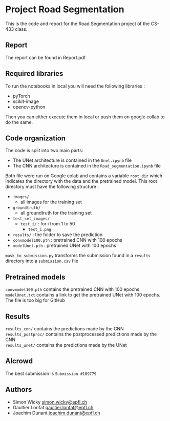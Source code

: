 # Project Road Segmentation

This is the code and report for the Road Segmentation project of the CS-433 class.

## Report

The report can be found in Report.pdf

## Required libraries
To run the notebooks in local you will need the following libraries :
 -  pyTorch
 -  scikit-image
 -  opencv-python
 
 Then you can either execute them in local or push them on google collab to do the same.
 
## Code organization

The code is split into two main parts:
* The UNet architecture is contained in the `Unet.ipynb` file
* The CNN architecture is contained in the `Road_segmentation.ipynb` file

Both file were run on Google colab and contains a variable `root_dir` which indicates the directory with the data and the pretrained model. This root directory must have the following structure :
- `images/`
    - all images for the training set
- `groundtruth/`
    - all groundtruth for the training set
- `test_set_images/`  
    - `test_i/` : for i from 1 to 50
        - `test_i.png`
- `results/` : the folder to save the prediction
- `convmodel100.pth` : pretrained CNN with 100 epochs
- `modelUnet.pth` : pretrained UNet with 100 epochs

`mask_to_submission.py` transforms the submission found in a `results` directory into a `submission.csv` file

## Pretrained models
`convmodel100.pth` contains the pretrained CNN with 100 epochs
`modelUnet.txt` contains a link to get the pretrained UNet with 100 epochs. The file is too big for GitHub


## Results

`results_cnn/` contains the predictions made by the CNN  
`results_postproc/` contains the postprocessed predictions made by the CNN  
`results_unet/` contains the predictions made by the UNet  

## AIcrowd

The best submission is `Submission #109779`

## Authors

- Simon Wicky simon.wicky@epfl.ch
- Gaultier Lonfat gaultier.lonfat@epfl.ch
- Joachim Dunant joachim.dunant@epfl.ch
